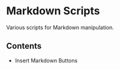 # Markdown Scripts

Various scripts for Markdown manipulation.

## Contents

- Insert Markdown Buttons
